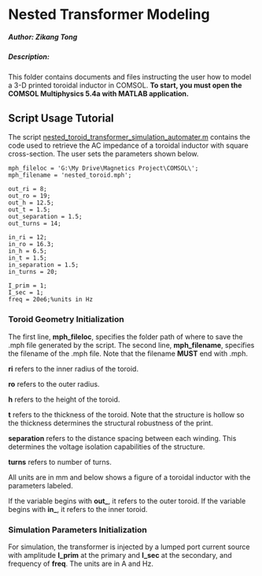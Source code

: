 # Nested Transformer Modeling

##### Author: Zikang Tong
##### Description:
This folder contains documents and files instructing the user how to model a 3-D printed toroidal inductor in COMSOL. 
**To start, you must open the COMSOL Multiphysics 5.4a with MATLAB application.**

## Script Usage Tutorial
The script [nested_toroid_transformer_simulation_automater.m](nested_toroid_transformer_simulation_automater.m) contains the code used to retrieve the AC impedance of a toroidal inductor with square cross-section. The user sets the parameters shown below.

```
mph_fileloc = 'G:\My Drive\Magnetics Project\COMSOL\';
mph_filename = 'nested_toroid.mph';

out_ri = 8; 
out_ro = 19;
out_h = 12.5;
out_t = 1.5;
out_separation = 1.5;
out_turns = 14;

in_ri = 12;
in_ro = 16.3;
in_h = 6.5;
in_t = 1.5;
in_separation = 1.5;
in_turns = 20;

I_prim = 1;
I_sec = 1;
freq = 20e6;%units in Hz

```

### Toroid Geometry Initialization
The first line, **mph_fileloc**, specifies the folder path of where to save the .mph file generated by the script. The second line, **mph_filename**, specifies the filename of the .mph file. Note that the filename **MUST** end with .mph.

**ri** refers to the inner radius of the toroid.

**ro** refers to the outer radius.

**h** refers to the height of the toroid.

**t** refers to the thickness of the toroid. Note that the structure is hollow so the thickness determines the structural robustness of the print.

**separation** refers to the distance spacing between each winding. This determines the voltage isolation capabilities of the structure.

**turns** refers to number of turns.

All units are in mm and below shows a figure of a toroidal inductor with the parameters labeled.

If the variable begins with **out_**, it refers to the outer toroid. If the variable begins with **in_**, it refers to the inner toroid.

### Simulation Parameters Initialization
For simulation, the transformer is injected by a lumped port current source with amplitude **I_prim** at the primary and **I_sec** at the secondary, and frequency of **freq**. The units are in A and Hz. 
